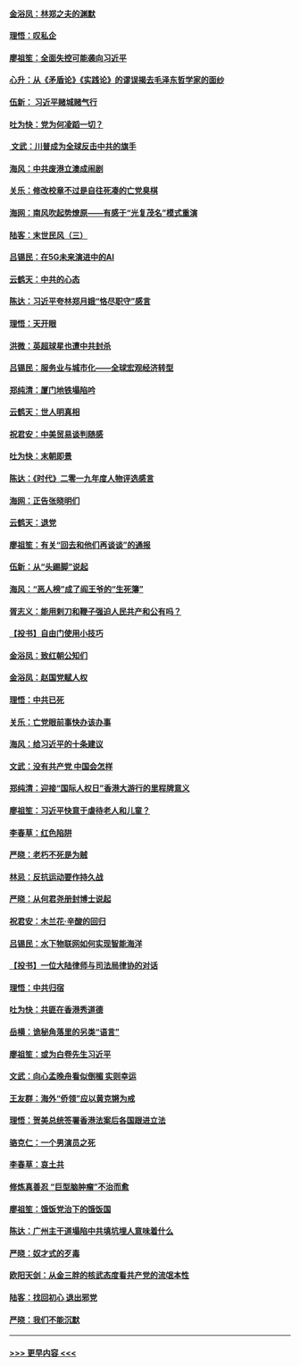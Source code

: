 #### [金浴凤：林郑之夫的渊默](../pages/nsc993/n11737735.md?t=12221222) 
#### [理悟：叹私企](../pages/nsc993/n11737715.md?t=12221222) 
#### [廖祖笙：全面失控可能袭向习近平](../pages/nsc993/n11737704.md?t=12221222) 
#### [心升：从《矛盾论》《实践论》的谬误揭去毛泽东哲学家的面纱](../pages/nsc993/n11736962.md?t=12221222) 
#### [伍新： 习近平赌城赌气行](../pages/nsc993/n11736929.md?t=12221222) 
#### [吐为快：党为何凌蹈一切？](../pages/nsc993/n11736915.md?t=12221222) 
#### [ 文武：川普成为全球反击中共的旗手](../pages/nsc993/n11736882.md?t=12221222) 
#### [海风：中共废港立澳成闹剧](../pages/nsc993/n11735857.md?t=12221222) 
#### [关乐：修改校章不过是自往死凑的亡党臭棋](../pages/nsc993/n11735097.md?t=12221222) 
#### [海网：南风吹起势燎原——有感于“光复茂名”模式重演](../pages/nsc993/n11732308.md?t=12221222) 
#### [陆客：末世民风（三）](../pages/nsc993/n11732211.md?t=12221222) 
#### [吕锡民：在5G未来演进中的AI](../pages/nsc993/n11730010.md?t=12221222) 
#### [云鹤天：中共的心态](../pages/nsc993/n11729906.md?t=12221222) 
#### [陈达：习近平夸林郑月娥“恪尽职守”感言](../pages/nsc993/n11729881.md?t=12221222) 
#### [理悟：天开眼](../pages/nsc993/n11729699.md?t=12221222) 
#### [洪微：英超球星也遭中共封杀](../pages/nsc993/n11727243.md?t=12221222) 
#### [吕锡民：服务业与城市化——全球宏观经济转型](../pages/nsc993/n11725845.md?t=12221222) 
#### [郑纯清：厦门地铁塌陷吟](../pages/nsc993/n11725813.md?t=12221222) 
#### [云鹤天：世人明真相](../pages/nsc993/n11725621.md?t=12221222) 
#### [祝君安：中美贸易谈判随感](../pages/nsc993/n11725609.md?t=12221222) 
#### [吐为快：末朝即景](../pages/nsc993/n11723365.md?t=12221222) 
#### [陈达：《时代》二零一九年度人物评选感言](../pages/nsc993/n11723337.md?t=12221222) 
#### [海网：正告张晓明们](../pages/nsc993/n11723228.md?t=12221222) 
#### [云鹤天：退党](../pages/nsc993/n11723056.md?t=12221222) 
#### [廖祖笙：有关“回去和他们再谈谈”的通报](../pages/nsc993/n11722442.md?t=12221222) 
#### [伍新：从“头踢脚”说起](../pages/nsc993/n11722429.md?t=12221222) 
#### [海风：“恶人榜”成了阎王爷的“生死簿”](../pages/nsc993/n11722272.md?t=12221222) 
#### [胥志义：能用剌刀和鞭子强迫人民共产和公有吗？](../pages/nsc993/n11720569.md?t=12221222) 
#### [【投书】自由门使用小技巧](../pages/nsc993/n11720180.md?t=12221222) 
#### [金浴凤：致红朝公知们](../pages/nsc993/n11720563.md?t=12221222) 
#### [金浴凤：赵国党赋人权](../pages/nsc993/n11720533.md?t=12221222) 
#### [理悟：中共已死](../pages/nsc993/n11720233.md?t=12221222) 
#### [关乐：亡党眼前事快办该办事](../pages/nsc993/n11719160.md?t=12221222) 
#### [海风：给习近平的十条建议](../pages/nsc993/n11717616.md?t=12221222) 
#### [文武：没有共产党 中国会怎样](../pages/nsc993/n11717584.md?t=12221222) 
#### [郑纯清：迎接“国际人权日”香港大游行的里程牌意义](../pages/nsc993/n11717417.md?t=12221222) 
#### [廖祖笙：习近平快意于虐待老人和儿童？](../pages/nsc993/n11715313.md?t=12221222) 
#### [李春草：红色陷阱](../pages/nsc993/n11715029.md?t=12221222) 
#### [严晓：老朽不死是为贼](../pages/nsc993/n11712910.md?t=12221222) 
#### [林忌：反抗运动要作持久战](../pages/nsc993/n11712623.md?t=12221222) 
#### [严晓：从何君尧册封博士说起](../pages/nsc993/n11712465.md?t=12221222) 
#### [祝君安：木兰花·辛酸的回归](../pages/nsc993/n11712381.md?t=12221222) 
#### [吕锡民：水下物联网如何实现智能海洋](../pages/nsc993/n11711158.md?t=12221222) 
#### [【投书】一位大陆律师与司法局律协的对话](../pages/nsc993/n11709675.md?t=12221222) 
#### [理悟：中共归宿](../pages/nsc993/n11710059.md?t=12221222) 
#### [吐为快：共匪在香港秀道德](../pages/nsc993/n11709979.md?t=12221222) 
#### [岳横：诡秘角落里的另类“语言”](../pages/nsc993/n11709792.md?t=12221222) 
#### [廖祖笙：或为白卷先生习近平](../pages/nsc993/n11708330.md?t=12221222) 
#### [文武：向心孟晚舟看似倒楣 实则幸运](../pages/nsc993/n11708236.md?t=12221222) 
#### [王友群：海外“侨领”应以黄克锵为戒](../pages/nsc993/n11706176.md?t=12221222) 
#### [理悟：贺美总统签署香港法案后各国跟进立法](../pages/nsc993/n11706853.md?t=12221222) 
#### [骆克仁：一个男演员之死](../pages/nsc993/n11706677.md?t=12221222) 
#### [李春草：哀土共](../pages/nsc993/n11706255.md?t=12221222) 
#### [修炼真善忍 “巨型脑肿瘤”不治而愈](../pages/nsc993/n11705340.md?t=12221222) 
#### [廖祖笙：饿饭党治下的饿饭国](../pages/nsc993/n11705085.md?t=12221222) 
#### [陈达：广州主干道塌陷中共填坑埋人意味着什么](../pages/nsc993/n11705046.md?t=12221222) 
#### [严晓：奴才式的歹毒](../pages/nsc993/n11704826.md?t=12221222) 
#### [欧阳天剑：从金三胖的核武态度看共产党的流氓本性](../pages/nsc993/n11702238.md?t=12221222) 
#### [陆客：找回初心 退出邪党](../pages/nsc993/n11702213.md?t=12221222) 
#### [严晓：我们不能沉默](../pages/nsc993/n11702110.md?t=12221222) 

----
#### [ >>> 更早内容 <<< ](../indexes/nsc993-earlier.md)
